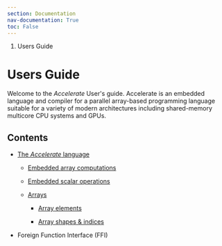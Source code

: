 ```yaml
---
section: Documentation
nav-documentation: True
toc: False
---
```


<ol class="breadcrumb">
  <li class="active">Users Guide</li>
</ol>

# Users Guide

Welcome to the _Accelerate_ User's guide. Accelerate is an embedded language and
compiler for a parallel array-based programming language suitable for a variety
of modern architectures including shared-memory multicore CPU systems and GPUs.

## Contents

  - [The _Accelerate_ language](/documentation/users-guide/the-accelerate-language.html)

    - [Embedded array computations](/documentation/users-guide/the-accelerate-language.html#embedded-array-computations)

    - [Embedded scalar operations](/documentation/users-guide/the-accelerate-language.html#embedded-scalar-operations)

    - [Arrays](/documentation/users-guide/the-accelerate-language.html#arrays)

        - [Array elements](/documentation/users-guide/the-accelerate-language.html#array-elements)

        - [Array shapes & indices](/documentation/users-guide/the-accelerate-language.html#array-shapes-indices)

  - Foreign Function Interface (FFI)

